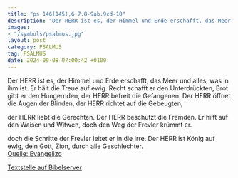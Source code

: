 ```yaml
---
title: "ps 146(145),6-7.8-9ab.9cd-10"
description: "Der HERR ist es, der Himmel und Erde erschafft, das Meer und alles, was in ihm ist.  Er hält die Treue auf ewig. Recht schafft er den Unterdrückten, Brot gibt er den Hungernden,  der HERR befreit die Gefangenen. Der HERR öffnet die Augen der Blinden,  der HERR richtet auf die ...."
images:
- "/symbols/psalmus.jpg"
layout: post
category: PSALMUS
tag: PSALMUS
date: 2024-09-08 07:00:42 +0100
---
```

Der HERR ist es, der Himmel und Erde erschafft, das Meer und alles, was in ihm ist. 
Er hält die Treue auf ewig.
Recht schafft er den Unterdrückten, Brot gibt er den Hungernden, 
der HERR befreit die Gefangenen.
Der HERR öffnet die Augen der Blinden, 
der HERR richtet auf die Gebeugten, 

der HERR liebt die Gerechten.<!--more-->
Der HERR beschützt die Fremden.
Er hilft auf den Waisen und Witwen,
doch den Weg der Frevler krümmt er.

doch die Schritte der Frevler leitet er in die Irre.
Der HERR ist König auf ewig, 
dein Gott, Zion, durch alle Geschlechter.<br>
[Quelle: Evangelizo](https://evangeliumtagfuertag.org/DE/gospel)

[Textstelle auf Bibelserver](https://www.bibleserver.com/EU/ps146(145),6-7.8-9ab.9cd-10)
